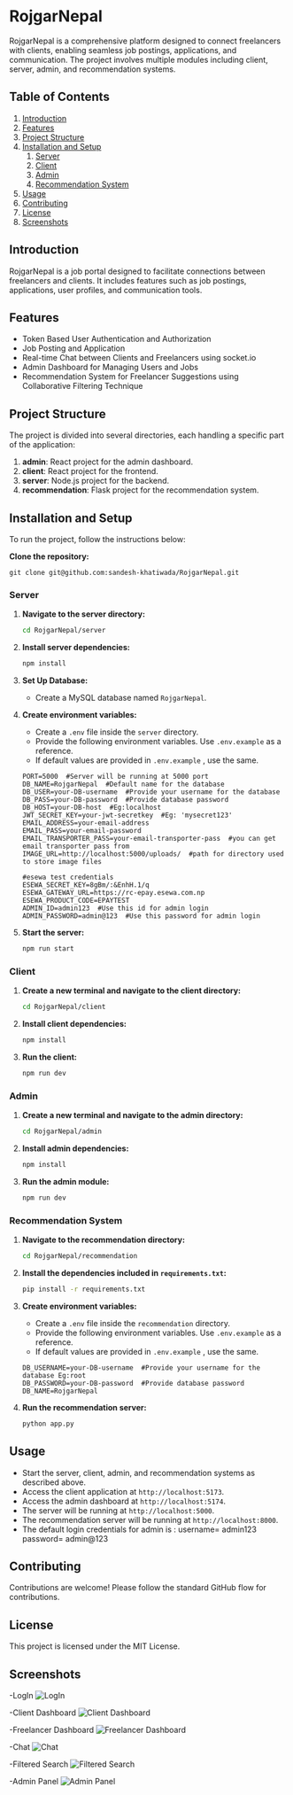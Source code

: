 # RojgarNepal 

RojgarNepal is a comprehensive platform designed to connect freelancers with clients, enabling seamless job postings, applications, and communication. The project involves multiple modules including client, server, admin, and recommendation systems.

## Table of Contents
1. [Introduction](#introduction)
2. [Features](#features)
3. [Project Structure](#project-structure)
4. [Installation and Setup](#installation-and-setup)
    1. [Server](#server)
    2. [Client](#client)
    3. [Admin](#admin)
    4. [Recommendation System](#recommendation-system)
5. [Usage](#usage)
6. [Contributing](#contributing)
7. [License](#license)
8. [Screenshots](#screenshots)

## Introduction
RojgarNepal is a job portal designed to facilitate connections between freelancers and clients. It includes features such as job postings, applications, user profiles, and communication tools.

## Features
- Token Based User Authentication and Authorization
- Job Posting and Application
- Real-time Chat between Clients and Freelancers using socket.io
- Admin Dashboard for Managing Users and Jobs
- Recommendation System for Freelancer Suggestions using Collaborative Filtering Technique

## Project Structure
The project is divided into several directories, each handling a specific part of the application:

1. **admin**: React project for the admin dashboard.
2. **client**: React project for the frontend.
3. **server**: Node.js project for the backend.
4. **recommendation**: Flask project for the recommendation system.

## Installation and Setup

To run the project, follow the instructions below:

 **Clone the repository:**

 
    git clone git@github.com:sandesh-khatiwada/RojgarNepal.git


### Server

1. **Navigate to the server directory:**

    ```bash
    cd RojgarNepal/server
    ```

2. **Install server dependencies:**

    ```bash
    npm install
    ```

3. **Set Up Database:**
    - Create a MySQL database named `RojgarNepal`.

4. **Create environment variables:**
    - Create a `.env` file inside the `server` directory.
    - Provide the following environment variables. Use `.env.example` as a reference.
    - If default values are provided in `.env.example` , use the same.

    ```env
    PORT=5000  #Server will be running at 5000 port
    DB_NAME=RojgarNepal  #Default name for the database
    DB_USER=your-DB-username  #Provide your username for the database
    DB_PASS=your-DB-password  #Provide database password
    DB_HOST=your-DB-host  #Eg:localhost
    JWT_SECRET_KEY=your-jwt-secretkey  #Eg: 'mysecret123'
    EMAIL_ADDRESS=your-email-address
    EMAIL_PASS=your-email-password
    EMAIL_TRANSPORTER_PASS=your-email-transporter-pass  #you can get email transporter pass from 
    IMAGE_URL=http://localhost:5000/uploads/  #path for directory used to store image files

    #esewa test credentials
    ESEWA_SECRET_KEY=8gBm/:&EnhH.1/q  
    ESEWA_GATEWAY_URL=https://rc-epay.esewa.com.np
    ESEWA_PRODUCT_CODE=EPAYTEST
    ADMIN_ID=admin123  #Use this id for admin login
    ADMIN_PASSWORD=admin@123  #Use this password for admin login
    ```

5. **Start the server:**

    ```bash
    npm run start
    ```

### Client

1. **Create a new terminal and navigate to the client directory:**

    ```bash
    cd RojgarNepal/client
    ```

2. **Install client dependencies:**

    ```bash
    npm install
    ```

3. **Run the client:**

    ```bash
    npm run dev
    ```

### Admin

1. **Create a new terminal and navigate to the admin directory:**

    ```bash
    cd RojgarNepal/admin
    ```

2. **Install admin dependencies:**

    ```bash
    npm install
    ```

3. **Run the admin module:**

    ```bash
    npm run dev
    ```

### Recommendation System

1. **Navigate to the recommendation directory:**

    ```bash
    cd RojgarNepal/recommendation
    ```

2. **Install the dependencies included in `requirements.txt`:**

    ```bash
    pip install -r requirements.txt
    ```

3. **Create environment variables:**
    - Create a `.env` file inside the `recommendation` directory.
    - Provide the following environment variables. Use `.env.example` as a reference.
    - If default values are provided in `.env.example` , use the same.

    ```env
    DB_USERNAME=your-DB-username  #Provide your username for the database Eg:root
    DB_PASSWORD=your-DB-password  #Provide database password
    DB_NAME=RojgarNepal
    ```



4. **Run the recommendation server:**

    ```bash
    python app.py
    ```

## Usage
- Start the server, client, admin, and recommendation systems as described above.
- Access the client application at `http://localhost:5173`.
- Access the admin dashboard at `http://localhost:5174`.
- The server will be running at `http://localhost:5000`.
- The recommendation server will be running at `http://localhost:8000`.
- The default login credentials for admin is : username= admin123 password= admin@123

## Contributing
Contributions are welcome! Please follow the standard GitHub flow for contributions.

## License
This project is licensed under the MIT License.


## Screenshots
-LogIn
![LogIn](images/login.png)

-Client Dashboard
![Client Dashboard](images/client-dashboard.png)

-Freelancer Dashboard
![Freelancer Dashboard](images/freelancer-dashboard.png)

-Chat
![Chat](images/chat.png)

-Filtered Search
![Filtered Search](images/freelancer-search.png)

-Admin Panel
![Admin Panel](images/admin.png)
